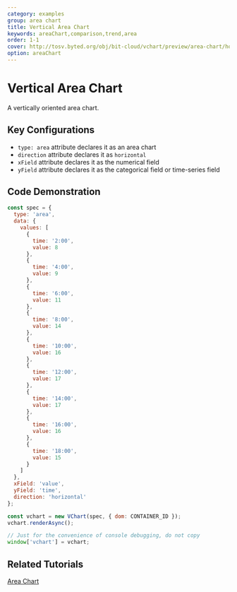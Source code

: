 ```yaml
---
category: examples
group: area chart
title: Vertical Area Chart
keywords: areaChart,comparison,trend,area
order: 1-1
cover: http://tosv.byted.org/obj/bit-cloud/vchart/preview/area-chart/horizontal-area.png
option: areaChart
---
```


# Vertical Area Chart

A vertically oriented area chart.

## Key Configurations

- `type: area` attribute declares it as an area chart
- `direction` attribute declares it as `horizontal`
- `xField` attribute declares it as the numerical field
- `yField` attribute declares it as the categorical field or time-series field

## Code Demonstration

```javascript livedemo
const spec = {
  type: 'area',
  data: {
    values: [
      {
        time: '2:00',
        value: 8
      },
      {
        time: '4:00',
        value: 9
      },
      {
        time: '6:00',
        value: 11
      },
      {
        time: '8:00',
        value: 14
      },
      {
        time: '10:00',
        value: 16
      },
      {
        time: '12:00',
        value: 17
      },
      {
        time: '14:00',
        value: 17
      },
      {
        time: '16:00',
        value: 16
      },
      {
        time: '18:00',
        value: 15
      }
    ]
  },
  xField: 'value',
  yField: 'time',
  direction: 'horizontal'
};

const vchart = new VChart(spec, { dom: CONTAINER_ID });
vchart.renderAsync();

// Just for the convenience of console debugging, do not copy
window['vchart'] = vchart;
```

## Related Tutorials

[Area Chart](link)